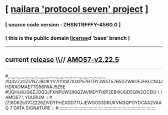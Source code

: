 
# [ [nailara 'protocol seven' project](http://nailara.network/) ]

### [ source code version : ZHSNTRFFFY-4560.0 ]

### ( this is the public domain [license](../license)d 'base' branch )
---
## current [release](https://github.com/nailara-technologies/protocol-7/releases) \\\\// [AMOS7-v2.22.5](https://github.com/nailara-technologies/protocol-7/releases/tag/AMOS7-v2.22.5)
---

#,,.,,,..,,,.,.,.,..,,,..,,,,,,.,,...,..,,,,,,..,,...,...,,,.,,,,,..,,..,,,.,,
#Q3VZJOZI7NZJBOKYV7IYXSI7IUXP57HTRYJW5T57B5DZW6OFJFKLCNQJHDRXOMAE7TG56IWAJ5Z5E
#\\\|QHIJ6JG6ZJOQ3JFXNPUW3X6GZAVMDYFIKP2EB4IUGD5QW2OCEIU \ / AMOS7 \ YOURUM ::
#\[7]6DK2UGCZ226ZIVDYFHZXDD7TUJEWGO53DRUKVM3QPOYDCAA2VAAQ 7  DATA SIGNATURE ::
#:::::::::::::::::::::::::::::::::::::::::::::::::::::::::::::::::::::::::::::
